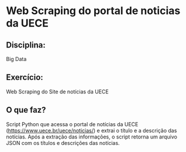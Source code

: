 # Web Scraping do portal de noticias da UECE

## Disciplina:
Big Data

## Exercício: 
Web Scraping do Site de notícias da UECE

## O que faz?
Script Python que acessa o portal de notícias da UECE (https://www.uece.br/uece/noticias/) e extrai o título e a descrição das notícias. Após a extração das informações, o script retorna um arquivo JSON com os títulos e descrições das notícias.
